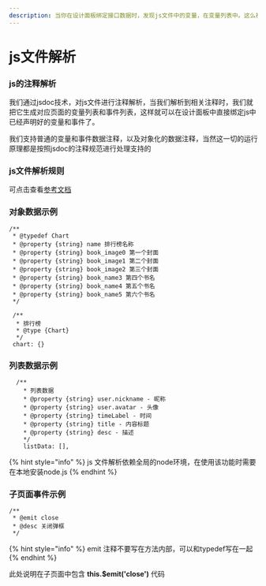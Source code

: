 ```yaml
---
description: 当你在设计面板绑定接口数据时，发现js文件中的变量，在变量列表中。这么神奇的功能是如何做到的呢？
---
```


# js文件解析

### js的注释解析

我们通过jsdoc技术，对js文件进行注释解析，当我们解析到相关注释时，我们就把它生成对应页面的变量列表和事件列表，这样就可以在设计面板中直接绑定js中已经声明好的变量和事件了。

我们支持普通的变量和事件数据注释，以及对象化的数据注释，当然这一切的运行原理都是按照jsdoc的注释规范进行处理支持的

### js文件解析规则

可点击查看[参考文档](http://gitlab.meizu.com/wanghao/UIDesign/blob/electron-vue/doc/weex%20js%E6%96%87%E4%BB%B6%E8%A7%A3%E6%9E%90%E5%92%8C%E6%95%B0%E6%8D%AE%E7%BB%91%E5%AE%9A%E5%85%B3%E7%B3%BB%E7%BB%93%E6%9E%84%E8%AF%B4%E6%98%8E.md)

### 对象数据示例

```text
/**
 * @typedef Chart
 * @property {string} name 排行榜名称
 * @property {string} book_image0 第一个封面
 * @property {string} book_image1 第二个封面
 * @property {string} book_image2 第三个封面
 * @property {string} book_name3 第四个书名
 * @property {string} book_name4 第五个书名
 * @property {string} book_name5 第六个书名
 */
 
 /**
  * 排行榜
  * @type {Chart}
  */
 chart: {}
```



### 列表数据示例

```text
  /**
    * 列表数据
    * @property {string} user.nickname - 昵称
    * @property {string} user.avatar - 头像
    * @property {string} timeLabel - 时间
    * @property {string} title - 内容标题
    * @property {string} desc - 描述
    */
    listData: [],
```

{% hint style="info" %}
js 文件解析依赖全局的node环境，在使用该功能时需要在本地安装node.js 
{% endhint %}

### 子页面事件示例

```text
/**
 * @emit close
 * @desc 关闭弹框
 */
```

{% hint style="info" %}
emit 注释不要写在方法内部，可以和typedef写在一起
{% endhint %}

此处说明在子页面中包含   **this.$emit\('close'\)**  代码

